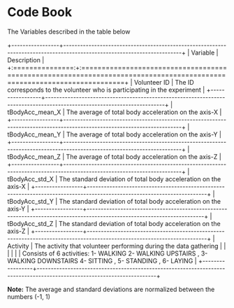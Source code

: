 # Code Book

The Variables described in the table below

+-----------------+------------------------------------------------------------------------------------------------------------------------+
| Variable        | Description                                                                                                            |
+:===============:+:=======================================================================================================================+
| Volunteer ID    | The ID corresponds to the volunteer who is participating in the experiment                                             |
+-----------------+------------------------------------------------------------------------------------------------------------------------+
| tBodyAcc_mean_X | The average of total body acceleration on the axis-X                                                                   |
+-----------------+------------------------------------------------------------------------------------------------------------------------+
| tBodyAcc_mean_Y | The average of total body acceleration on the axis-Y                                                                   |
+-----------------+------------------------------------------------------------------------------------------------------------------------+
| tBodyAcc_mean_Z | The average of total body acceleration on the axis-Z                                                                   |
+-----------------+------------------------------------------------------------------------------------------------------------------------+
| tBodyAcc_std_X  | The standard deviation of total body acceleration on the axis-X                                                        |
+-----------------+------------------------------------------------------------------------------------------------------------------------+
| tBodyAcc_std_Y  | The standard deviation of total body acceleration on the axis-Y                                                        |
+-----------------+------------------------------------------------------------------------------------------------------------------------+
| tBodyAcc_std_Z  | The standard deviation of total body acceleration on the axis-Z                                                        |
+-----------------+------------------------------------------------------------------------------------------------------------------------+
| Activity        | The activity that volunteer performing during the data gathering                                                       |
|                 |                                                                                                                        |
|                 | Consists of 6 activities: 1- WALKING 2- WALKING UPSTAIRS , 3- WALKING DOWNSTAIRS 4- SITTING , 5- STANDING , 6- LAYING  |
+-----------------+------------------------------------------------------------------------------------------------------------------------+

**Note:** The average and standard deviations are normalized between the numbers (-1, 1)
